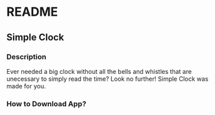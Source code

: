 # README #
## Simple Clock ##

### Description ###
Ever needed a big clock without all the bells and whistles that are unecessary to simply read the time? 
Look no further! Simple Clock was made for you.

### How to Download App? ###


